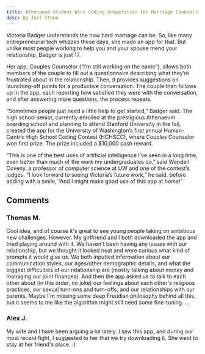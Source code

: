 ```yaml
---
title: Athenaeum Student Wins Coding Competition for Marriage Counseling App
desc: By Joel Stone
---
```

Victoria Badger understands the how hard marriage can be. So, like many entrepreneurial tech whizzes these days, she made an app for that. But unlike most people working to help you and your spouse mend your relationship, Badger is just 17.

Her app, Couples Counselor (“I’m still working on the name”), allows both members of the couple to fill out a questionnaire describing what they’re frustrated about in the relationship. Then, it provides suggestions on launching-off points for a productive conversation. The couple then follows up in the app, each reporting how satisfied they were with the conversation, and after answering more questions, the process repeats.

“Sometimes people just need a little help to get started,” Badger said. The high school senior, currently enrolled at the prestigious Athenaeum boarding school and planning to attend Stanford University in the fall, created the app for the University of Washington’s first annual Human-Centric High School Coding Contest (HCHSCC), where Couples Counselor won first prize. The prize included a $10,000 cash reward.

“This is one of the best uses of artificial intelligence I’ve seen in a long time, even better than much of the work my undergraduates do,” said Wendell Coveny, a professor of computer science at UW and one of the contest’s judges. “I look forward to seeing Victoria’s future work,” he said, before adding with a smile, “And I might make good use of this app at home!”

## Comments

### Thomas M.
Cool idea, and of course it's great to see young people taking on ambitious new challenges. However. My girlfriend and I both downloaded the app and tried playing around with it. We haven't been having any issues with our relationship, but we thought it looked neat and were curious what kind of prompts it would give us. We both inputted information about our communication styles, our ages/other demographic details, and what the biggest difficulties of our relationship are (mostly talking about money and managing our joint finances). And then the app asked us to talk to each other about (in this order, no joke) our feelings about each other's religious practices, our sexual turn-ons and turn-offs, and our relationships with our parents. Maybe I'm missing some deep Freudian philosophy behind all this, but it seems to me like the algorithm might still need some fine-tuning. …

### Alex J.
My wife and I have been arguing a lot lately. I saw this app, and during our most recent fight, I suggested to her that we try downloading it. She went to stay at her friend's place. :(
